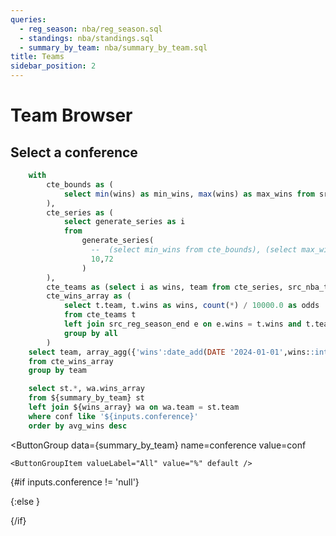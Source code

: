 ```yaml
---
queries:
  - reg_season: nba/reg_season.sql
  - standings: nba/standings.sql
  - summary_by_team: nba/summary_by_team.sql
title: Teams
sidebar_position: 2
---
```


# Team Browser
## Select a conference

```sql wins_array
    with
        cte_bounds as (
            select min(wins) as min_wins, max(wins) as max_wins from src_reg_season_end
        ),
        cte_series as (
            select generate_series as i
            from
                generate_series(
                  --  (select min_wins from cte_bounds), (select max_wins from cte_bounds)
                  10,72
                )
        ),
        cte_teams as (select i as wins, team from cte_series, src_nba_teams),
        cte_wins_array as (
            select t.team, t.wins as wins, count(*) / 10000.0 as odds
            from cte_teams t
            left join src_reg_season_end e on e.wins = t.wins and t.team = e.winning_team
            group by all
        )
    select team, array_agg({'wins':date_add(DATE '2024-01-01',wins::int), 'odds':odds}) as wins_array
    from cte_wins_array
    group by team
```


```sql filtered_summary_by_team
    select st.*, wa.wins_array
    from ${summary_by_team} st
    left join ${wins_array} wa on wa.team = st.team
    where conf like '${inputs.conference}'
    order by avg_wins desc
```



<ButtonGroup
    data={summary_by_team} 
    name=conference
    value=conf
>
    <ButtonGroupItem valueLabel="All" value="%" default />
</ButtonGroup>

{#if inputs.conference != 'null'}

<DataTable data={filtered_summary_by_team} link=team_link wrapTitles=true rows=30>
  <Column id=seed/>
  <Column id=" " contentType=image height=25px/>
  <Column id=team/>
  <Column id=record title = "Record (W-L)"/>
  <Column id=elo_rating/>
  <Column id=avg_wins title="Avg. Wins"/>
  <Column id=wins_array contentType=sparkarea title="Win Range" sparkX=wins sparkY=odds sparkWidth=65 />
  <Column id=elo_vs_vegas_num1 contentType=delta title="Elo vs. Vegas"/>
  <Column id=make_playoffs_pct1 title="Make Playoffs (%)"/>
  <Column id=win_finals_pct1 title = "Win Finals (%)" />
</DataTable>

{:else }

<DataTable data={summary_by_team} link=team_link rows=30>
  <Column id=seed/>
  <Column id=" " contentType=image height=25px/>
  <Column id=team/>
  <Column id=record/>
  <Column id=elo_rating/>
  <Column id=avg_wins/>
  <Column id=elo_vs_vegas_num1 contentType=delta/>
  <Column id=make_playoffs_pct1/>
  <Column id=win_finals_pct1/>
</DataTable>

{/if}

